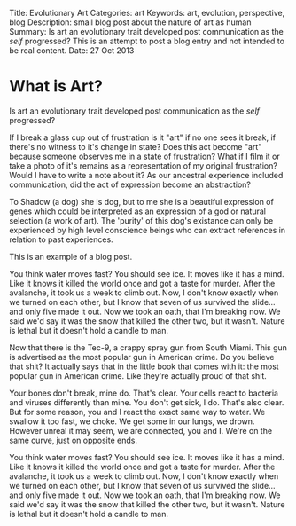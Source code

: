 Title: Evolutionary Art
Categories: art
Keywords: art, evolution, perspective, blog
Description: small blog post about the nature of art as human
Summary: Is art an evolutionary trait developed post communication as the *self* progressed? This is an attempt to post a blog entry and not intended to be real content.
Date: 27 Oct 2013

# What is Art?

Is art an evolutionary trait developed post communication as the *self* progressed?

If I break a glass cup out of frustration is it "art" if no one sees it break, if there's no witness to it's change in
state? Does this act become "art" because someone observes me in a state of frustration? What if I film it or take a
photo of it's remains as a representation of my original frustration? Would I have to write a note about it? As our
ancestral experience included communication, did the act of expression become an abstraction?

To Shadow (a dog) she is dog, but to me she is a beautiful expression of genes which could be interpreted as an
expression of a god or natural selection (a work of art). The 'purity' of this dog's existance can only be experienced
by high level conscience beings who can extract references in relation to past experiences.

This is an example of a blog post.

You think water moves fast? You should see ice. It moves like it has a mind. Like it knows it killed the world once and
got a taste for murder. After the avalanche, it took us a week to climb out. Now, I don't know exactly when we turned
on each other, but I know that seven of us survived the slide... and only five made it out. Now we took an oath,
that I'm breaking now. We said we'd say it was the snow that killed the other two, but it wasn't. Nature is lethal but
it doesn't hold a candle to man.

Now that there is the Tec-9, a crappy spray gun from South Miami. This gun is advertised as the most popular gun in
American crime. Do you believe that shit? It actually says that in the little book that comes with it: the most popular
gun in American crime. Like they're actually proud of that shit.

Your bones don't break, mine do. That's clear. Your cells react to bacteria and viruses differently than mine.
You don't get sick, I do. That's also clear. But for some reason, you and I react the exact same way to water.
We swallow it too fast, we choke. We get some in our lungs, we drown. However unreal it may seem, we are connected,
you and I. We're on the same curve, just on opposite ends.

You think water moves fast? You should see ice. It moves like it has a mind. Like it knows it killed the world once and
got a taste for murder. After the avalanche, it took us a week to climb out. Now, I don't know exactly when we turned
on each other, but I know that seven of us survived the slide... and only five made it out. Now we took an oath,
that I'm breaking now. We said we'd say it was the snow that killed the other two, but it wasn't. Nature is lethal but
it doesn't hold a candle to man.
